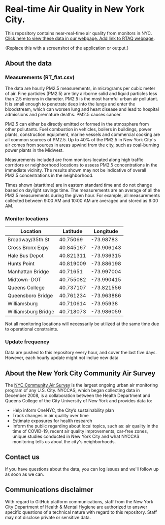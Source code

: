 # Real-time Air Quality in New York City.

This repository contains near-real-time air quality from monitors in NYC. [Click here to view these data in our webpage. Add link to RTAQ webpage](https://www.google.com).

{Replace this with a screenshot of the application or output.}

## About the data 
### Measurements (RT_flat.csv)
The data are hourly PM2.5 measurements, in micrograms per cubic meter of air.  Fine particles (PM2.5) are tiny airborne solid and liquid particles less than 2.5 microns in diameter. PM2.5 is the most harmful urban air pollutant.  It is small enough to penetrate deep into the lungs and enter the bloodstream, which can worsen lung and heart disease and lead to hospital admissions and premature deaths. PM2.5 causes cancer.

PM2.5 can either be directly emitted or formed in the atmosphere from other pollutants. Fuel combustion in vehicles, boilers in buildings, power plants, construction equipment, marine vessels and commercial cooking are all common sources of PM2.5. Up to 40% of the PM2.5 in New York City's air comes from sources in areas upwind from the city, such as coal-burning power plants in the Midwest. 

Measurements included are from monitors located along high traffic corridors or neighborhood locations to assess PM2.5 concentrations in the immediate vicinity. The results shown may not be indicative of overall PM2.5 concentrations in the neighborhood. 

Times shown (starttime) are in eastern standard time and do not change based on daylight savings time. The measurements are an average of all the PM2.5 measurements during the given hour. For example, all measurements collected between 9:00 AM and 10:00 AM are averaged and stored as 9:00 AM.

### Monitor locations
| Location            | Latitude  | Longitude  |
|---------------------|-----------|------------|
| Broadway/35th St    |40.75069	  |-73.98783   |
| Cross Bronx Expy  	|40.845167	|-73.906143  |
| Hale Bus Depot	    |40.821311	|-73.936315  |
| Hunts Point	        |40.819009	|-73.886198  |
| Manhattan Bridge	  |40.71651	  |-73.997004  |
| Midtown-DOT	        |40.755082	|-73.990415  |
| Queens College	    |40.737107	|-73.821556  |
| Queensboro Bridge	  |40.761234	|-73.963886  |
| Williamsburg	      |40.710614	|-73.95938   |
| Williamsburg Bridge	|40.718073	|-73.986059  |

Not all monitoring locations will necessarily be utilized at the same time due to operational constraints.


### Update frequency
Data are pushed to this repository every hour, and cover the last five days. However, each hourly update might not inclue new data

## About the New York City Community Air Survey
The [NYC Community Air Survey](https://nyccas.cityofnewyork.us/nyccas2021v9/report/2) is the largest ongoing urban air monitoring program of any U.S. City.  NYCCAS, which began collecting data in December 2008, is a collaboration between the Health Department and Queens College of the City University of New York and provides data to:
- Help inform OneNYC, the City’s sustainability plan
- Track changes in air quality over time
- Estimate exposures for health research
- Inform the public regarding about local topics, such as: air quality in the time of COVID-19, recent air quality improvements, car-free zones, unique studies conducted in New York City and what NYCCAS monitoring tells us about the city's neighborhoods.

## Contact us
If you have questions about the data, you can log issues and we'll follow up as soon as we can. 

## Communications disclaimer
With regard to GitHub platform communications, staff from the New York City Department of Health & Mental Hygiene are authorized to answer specific questions of a technical nature with regard to this repository. Staff may not disclose private or sensitive data. 
